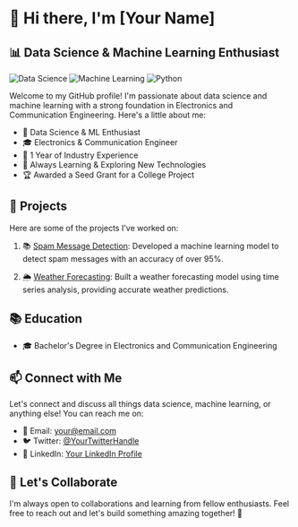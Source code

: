 <!-- Welcome to My GitHub Profile! -->

# 👋 Hi there, I'm [Your Name]

## 📊 Data Science & Machine Learning Enthusiast

![Data Science](https://img.shields.io/badge/Data%20Science-%F0%9F%93%8A-blue)
![Machine Learning](https://img.shields.io/badge/Machine%20Learning-%F0%9F%A4%96-green)
![Python](https://img.shields.io/badge/Python-%F0%9F%90%8D-yellow)

Welcome to my GitHub profile! I'm passionate about data science and machine learning with a strong foundation in Electronics and Communication Engineering. Here's a little about me:

- 🔬 Data Science & ML Enthusiast
- 🎓 Electronics & Communication Engineer
- 💼 1 Year of Industry Experience
- 🌱 Always Learning & Exploring New Technologies
- 🏆 Awarded a Seed Grant for a College Project

## 🚀 Projects

Here are some of the projects I've worked on:

1. 📚 [Spam Message Detection](link-to-repo): Developed a machine learning model to detect spam messages with an accuracy of over 95%.

2. 🌦️ [Weather Forecasting](link-to-repo): Built a weather forecasting model using time series analysis, providing accurate weather predictions.

## 📚 Education

- 🎓 Bachelor's Degree in Electronics and Communication Engineering

## 📫 Connect with Me

Let's connect and discuss all things data science, machine learning, or anything else! You can reach me on:

- 📧 Email: your@email.com
- 🐦 Twitter: [@YourTwitterHandle](https://twitter.com/YourTwitterHandle)
- 💼 LinkedIn: [Your LinkedIn Profile](https://www.linkedin.com/in/your-profile/)

## 🌟 Let's Collaborate

I'm always open to collaborations and learning from fellow enthusiasts. Feel free to reach out and let's build something amazing together! 🌟

<!-- Add any other sections or customizations you'd like -->

